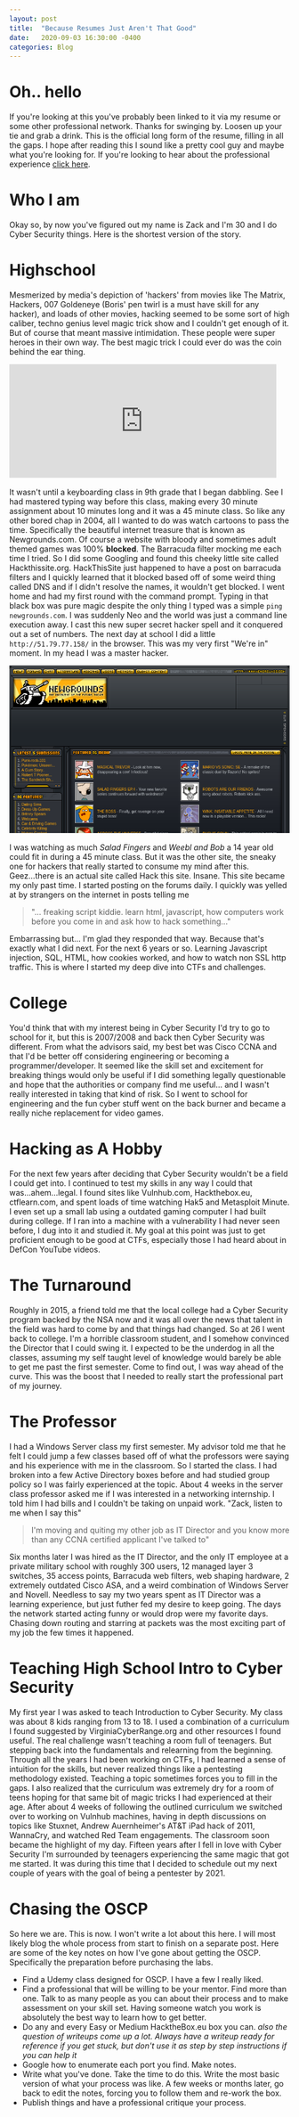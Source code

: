 ```yaml
---
layout: post
title:  "Because Resumes Just Aren't That Good"
date:   2020-09-03 16:30:00 -0400
categories: Blog
---
```

# Oh.. hello
If you're looking at this you've probably been linked to it via my resume or some other professional network. Thanks for swinging by. Loosen up your tie and grab a drink. This is the official long form of the resume, filling in all the gaps. I hope after reading this I sound like a pretty cool guy and maybe what you're looking for. If you're looking to hear about the professional experience [click here](/blog/2020/09/03/Resume.html).   

# Who I am 

Okay so, by now you've figured out my name is Zack and I'm 30 and I do Cyber Security things. Here is the shortest version of the story. 

# Highschool
Mesmerized by media's depiction of 'hackers' from movies like The Matrix, Hackers, 007 Goldeneye (Boris' pen twirl is a must have skill for any hacker), and loads of other movies, hacking seemed to be some sort of high caliber, techno genius level magic trick show and I couldn't get enough of it. But of course that meant massive intimidation. These people were super heroes in their own way. The best magic trick I could ever do was the coin behind the ear thing.  

<iframe src="https://giphy.com/embed/hNJwTYxnfK3te" width="480" height="204" frameBorder="0" class="giphy-embed" allowFullScreen></iframe>

It wasn't until a keyboarding class in 9th grade that I began dabbling. See I had mastered typing way before this class, making every 30 minute assignment about 10 minutes long and it was a 45 minute class. So like any other bored chap in 2004, all I wanted to do was watch cartoons to pass the time. Specifically the beautiful internet treasure that is known as Newgrounds.com. Of course a website with bloody and sometimes adult themed games was 100% **blocked**. The Barracuda filter mocking me each time I tried. So I did some Googling and found this cheeky little site called Hackthissite.org. HackThisSite just happened to have a post on barracuda filters and I quickly learned that it blocked based off of some weird thing called DNS and if I didn't resolve the names, it wouldn't get blocked. I went home and had my first round with the command prompt. Typing in that black box was pure magic despite the only thing I typed was a simple ```ping newgrounds.com```. I was suddenly Neo and the world was just a command line execution away. I cast this new super secret hacker spell and it conquered out a set of numbers. The next day at school I did a little ```http://51.79.77.158/``` in the browser. This was my very first "We're in" moment. In my head I was a master hacker.    

![2004 Newgrounds screenshot](/assets/img/Resume/newgrounds.png) 

I was watching as much *Salad Fingers* and *Weebl and Bob* a 14 year old could fit in during a 45 minute class. But it was the other site, the sneaky one for hackers that really started to consume my mind after this. Geez...there is an actual site called Hack this site. Insane. This site became my only past time. I started posting on the forums daily. I quickly was yelled at by strangers on the internet in posts telling me 
>"... freaking script kiddie. learn html, javascript, how computers work before you come in and ask how to hack something..."

Embarrassing but... I'm glad they responded that way. Because that's exactly what I did next. For the next 6 years or so. Learning Javascript injection, SQL, HTML, how cookies worked, and how to watch non SSL http traffic. This is where I started my deep dive into CTFs and challenges. 

# College
You'd think that with my interest being in Cyber Security I'd try to go to school for it, but this is 2007/2008 and back then Cyber Security was different. From what the advisors said, my best bet was Cisco CCNA and that I'd be better off considering engineering or becoming a programmer/developer. It seemed like the skill set and excitement for breaking things would only be useful if I did something legally questionable and hope that the authorities or company find me useful... and I wasn't really interested in taking that kind of risk. So I went to school for engineering and the fun cyber stuff went on the back burner and became a really niche replacement for video games.


# Hacking as A Hobby
For the next few years after deciding that Cyber Security wouldn't be a field I could get into. I continued to test my skills in any way I could that was...ahem...legal. I found sites like Vulnhub.com, Hackthebox.eu, ctflearn.com, and spent loads of time watching Hak5 and Metasploit Minute. I even set up a small lab using a outdated gaming computer I had built during college. If I ran into a machine with a vulnerability I had never seen before, I dug into it and studied it. My goal at this point was just to get proficient enough to be good at CTFs, especially those I had heard about in DefCon YouTube videos. 

# The Turnaround
Roughly in 2015, a friend told me that the local college had a Cyber Security program backed by the NSA now and it was all over the news that talent in the field was hard to come by and that things had changed. So at 26 I went back to college. I'm a horrible classroom student, and I somehow convinced the Director that I could swing it. I expected to be the underdog in all the classes, assuming my self taught level of knowledge would barely be able to get me past the first semester. Come to find out, I was way ahead of the curve. This was the boost that I needed to really start the professional part of my journey. 

# The Professor
I had a Windows Server class my first semester. My advisor told me that he felt I could jump a few classes based off of what the professors were saying and his experience with me in the classroom. So I started the class. I had broken into a few Active Directory boxes before and had studied group policy so I was fairly experienced at the topic. About 4 weeks in the server class professor asked me if I was interested in a networking internship. I told him I had bills and I couldn't be taking on unpaid work. "Zack, listen to me when I say this"
> I'm moving and quiting my other job as IT Director and you know more than any CCNA certified applicant I've talked to" 

Six months later I was hired as the IT Director, and the only IT employee at a private military school with roughly 300 users, 12 managed layer 3 switches, 35 access points, Barracuda web filters, web shaping hardware, 2 extremely outdated Cisco ASA, and a weird combination of Windows Server and Novell. Needless to say my two years spent as IT Director was a learning experience, but just futher fed my desire to keep going. The days the network started acting funny or would drop were my favorite days. Chasing down routing and starring at packets was the most exciting part of my job the few times it happened.  

# Teaching High School Intro to Cyber Security
My first year I was asked to teach Introduction to Cyber Security. My class was about 8 kids ranging from 13 to 18. I used a combination of a curriculum I found suggested by VirginiaCyberRange.org and other resources I found useful. The real challenge wasn't teaching a room full of teenagers. But stepping back into the fundamentals and relearning from the beginning. Through all the years I had been working on CTFs, I had learned a sense of intuition for the skills, but never realized things like a pentesting methodology existed. Teaching a topic sometimes forces you to fill in the gaps. 
I also realized that the curriculum was extremely dry for a room of teens hoping for that same bit of magic tricks I had experienced at their age. After about 4 weeks of following the outlined curriculum we switched over to working on Vulnhub machines, having in depth discussions on topics like Stuxnet, Andrew Auernheimer's AT&T iPad hack of 2011, WannaCry, and watched Red Team engagements. The classroom soon became the highlight of my day. Fifteen years after I fell in love with Cyber Security I'm surrounded by teenagers experiencing the same magic that got me started. It was during this time that I decided to schedule out my next couple of years with the goal of being a pentester by 2021. 


# Chasing the OSCP
So here we are. This is now. I won't write a lot about this here. I will most likely blog the whole process from start to finish on a separate post. Here are some of the key notes on how I've gone about getting the OSCP. Specifically the preparation before purchasing the labs.

- Find a Udemy class designed for OSCP. I have a few I really liked. 
- Find a professional that will be willing to be your mentor. Find more than one. Talk to as many people as you can about their process and to make assessment on your skill set. Having someone watch you work is absolutely the best way to learn how to get better. 
- Do any and every Easy or Medium HacktheBox.eu box you can. *also the question of writeups come up a lot. Always have a writeup ready for reference if you get stuck, but don't use it as step by step instructions if you can help it*
- Google how to enumerate each port you find. Make notes. 
- Write what you've done. Take the time to do this. Write the most basic version of what your process was like. A few weeks or months later, go back to edit the notes, forcing you to follow them and re-work the box. 
- Publish things and have a professional critique your process. 








